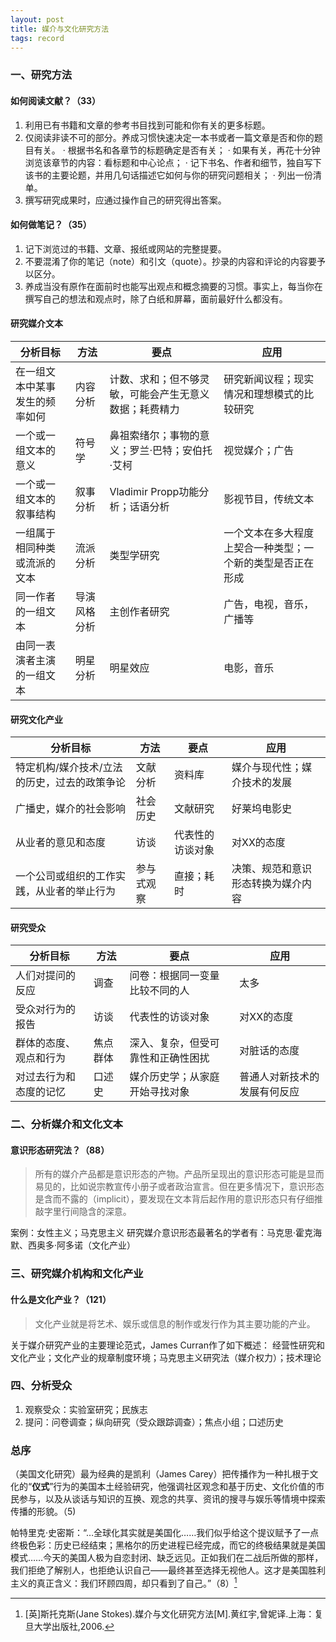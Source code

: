 ```yaml
---
layout: post
title: 媒介与文化研究方法
tags: record
---
```



### 一、研究方法
#### 如何阅读文献？（33）
1. 利用已有书籍和文章的参考书目找到可能和你有关的更多标题。
2. 仅阅读非读不可的部分。养成习惯快速决定一本书或者一篇文章是否和你的题目有关。
· 根据书名和各章节的标题确定是否有关；
· 如果有关，再花十分钟浏览该章节的内容：看标题和中心论点；
· 记下书名、作者和细节，独自写下该书的主要论题，并用几句话描述它如何与你的研究问题相关；
· 列出一份清单。
3. 撰写研究成果时，应通过操作自己的研究得出答案。

#### 如何做笔记？（35）
1. 记下浏览过的书籍、文章、报纸或网站的完整提要。
2. 不要混淆了你的笔记（note）和引文（quote）。抄录的内容和评论的内容要予以区分。
3. 养成当没有原作在面前时也能写出观点和概念摘要的习惯。事实上，每当你在撰写自己的想法和观点时，除了白纸和屏幕，面前最好什么都没有。

#### 研究媒介文本
分析目标 | 方法 | 要点 | 应用
------------ | ------------- | ------------ | ------------
在一组文本中某事发生的频率如何 | 内容分析 | 计数、求和；但不够灵敏，可能会产生无意义数据；耗费精力 | 研究新闻议程；现实情况和理想模式的比较研究
一个或一组文本的意义 | 符号学 | 鼻祖索绪尔；事物的意义；罗兰·巴特；安伯托·艾柯 | 视觉媒介；广告
一个或一组文本的叙事结构 | 叙事分析 | Vladimir Propp功能分析；话语分析 | 影视节目，传统文本
一组属于相同种类或流派的文本 | 流派分析 | 类型学研究 | 一个文本在多大程度上契合一种类型；一个新的类型是否正在形成
同一作者的一组文本 | 导演风格分析 | 主创作者研究 | 广告，电视，音乐，广播等
由同一表演者主演的一组文本 | 明星分析 | 明星效应 | 电影，音乐

#### 研究文化产业
分析目标 | 方法 | 要点 | 应用
------------ | ------------- | ------------ | ------------
特定机构/媒介技术/立法的历史，过去的政策争论 | 文献分析 | 资料库 | 媒介与现代性；媒介技术的发展
广播史，媒介的社会影响 | 社会历史 | 文献研究 | 好莱坞电影史
从业者的意见和态度 | 访谈 | 代表性的访谈对象 | 对XX的态度
一个公司或组织的工作实践，从业者的举止行为 | 参与式观察 | 直接；耗时 | 决策、规范和意识形态转换为媒介内容

#### 研究受众
分析目标 | 方法 | 要点 | 应用
------------ | ------------- | ------------ | ------------
人们对提问的反应 | 调查 | 问卷：根据同一变量比较不同的人 | 太多
受众对行为的报告 | 访谈 | 代表性的访谈对象 | 对XX的态度
群体的态度、观点和行为 | 焦点群体 | 深入、复杂，但受可靠性和正确性困扰 | 对脏话的态度
对过去行为和态度的记忆 | 口述史 | 媒介历史学；从家庭开始寻找对象 | 普通人对新技术的发展有何反应

### 二、分析媒介和文化文本
#### 意识形态研究法？（88）
>所有的媒介产品都是意识形态的产物。产品所呈现出的意识形态可能是显而易见的，比如说宗教宣传小册子或者政治宣言。但在更多情况下，意识形态是含而不露的（implicit），要发现在文本背后起作用的意识形态只有仔细推敲字里行间隐含的深意。

案例：女性主义；马克思主义
研究媒介意识形态最著名的学者有：马克思·霍克海默、西奥多·阿多诺（文化产业）

### 三、研究媒介机构和文化产业
#### 什么是文化产业？（121）
> 文化产业就是将艺术、娱乐或信息的制作或发行作为其主要功能的产业。

关于媒介研究产业的主要理论范式，James Curran作了如下概述：
经营性研究和文化产业；文化产业的规章制度环境；马克思主义研究法（媒介权力）；技术理论

### 四、分析受众
1. 观察受众：实验室研究；民族志
2. 提问：问卷调查；纵向研究（受众跟踪调查）；焦点小组；口述历史

### 总序
（美国文化研究）最为经典的是凯利（James Carey）把传播作为一种扎根于文化的“**仪式**”行为的美国本土经验研究，他强调社区观念和基于历史、文化价值的市民参与，以及从谈话与知识的互换、观念的共享、资讯的搜寻与娱乐等情境中探索传播的形貌。（5)

帕特里克·史密斯：“…全球化其实就是美国化……我们似乎给这个提议赋予了一点终极色彩：历史已经结束；黑格尔的历史进程已经完成，而它的终极结果就是美国模式……今天的美国人极为自恋封闭、缺乏远见。正如我们在二战后所做的那样，我们拒绝了解别人，也拒绝认识自己——最终甚至选择无视他人。这才是美国胜利主义的真正含义：我们环顾四周，却只看到了自己。”（8）[^1]


[^1]:  [英]斯托克斯(Jane Stokes).媒介与文化研究方法[M].黄红宇,曾妮译.上海：复旦大学出版社,2006.
